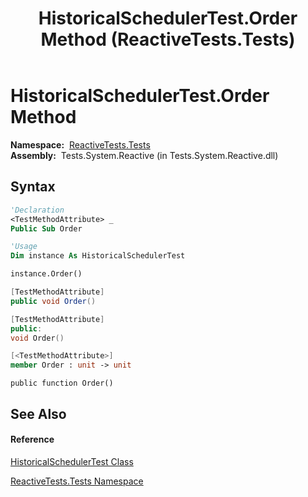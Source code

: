 ﻿---
title: HistoricalSchedulerTest.Order Method  (ReactiveTests.Tests)
TOCTitle: Order Method
ms:assetid: M:ReactiveTests.Tests.HistoricalSchedulerTest.Order
ms:mtpsurl: https://msdn.microsoft.com/en-us/library/reactivetests.tests.historicalschedulertest.order(v=VS.103)
ms:contentKeyID: 36618938
ms.date: 06/28/2011
mtps_version: v=VS.103
f1_keywords:
- ReactiveTests.Tests.HistoricalSchedulerTest.Order
dev_langs:
- CSharp
- JScript
- VB
- FSharp
- c++
---

# HistoricalSchedulerTest.Order Method

**Namespace:**  [ReactiveTests.Tests](hh289046\(v=vs.103\).md)  
**Assembly:**  Tests.System.Reactive (in Tests.System.Reactive.dll)

## Syntax

``` vb
'Declaration
<TestMethodAttribute> _
Public Sub Order
```

``` vb
'Usage
Dim instance As HistoricalSchedulerTest

instance.Order()
```

``` csharp
[TestMethodAttribute]
public void Order()
```

``` c++
[TestMethodAttribute]
public:
void Order()
```

``` fsharp
[<TestMethodAttribute>]
member Order : unit -> unit 
```

``` jscript
public function Order()
```

## See Also

#### Reference

[HistoricalSchedulerTest Class](hh303804\(v=vs.103\).md)

[ReactiveTests.Tests Namespace](hh289046\(v=vs.103\).md)

